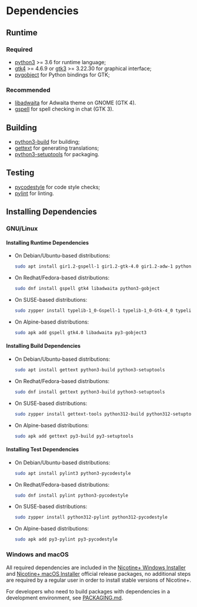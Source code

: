 # Dependencies

## Runtime

### Required

 - [python3](https://www.python.org/) >= 3.6
      for runtime language;
 - [gtk4](https://gtk.org/) >= 4.6.9 or [gtk3](https://gtk.org/) >= 3.22.30
      for graphical interface;
 - [pygobject](https://pygobject.gnome.org/)
      for Python bindings for GTK;

### Recommended

 - [libadwaita](https://gitlab.gnome.org/GNOME/libadwaita)
      for Adwaita theme on GNOME (GTK 4).
 - [gspell](https://gitlab.gnome.org/GNOME/gspell)
      for spell checking in chat (GTK 3).

## Building

 - [python3-build](https://build.pypa.io/)
      for building;
 - [gettext](https://www.gnu.org/software/gettext/)
      for generating translations;
 - [python3-setuptools](https://setuptools.pypa.io/)
      for packaging.

## Testing

 - [pycodestyle](https://pycodestyle.pycqa.org/)
      for code style checks;
 - [pylint](https://pylint.readthedocs.io/)
      for linting.


## Installing Dependencies

### GNU/Linux

#### Installing Runtime Dependencies

 - On Debian/Ubuntu-based distributions:

   ```sh
   sudo apt install gir1.2-gspell-1 gir1.2-gtk-4.0 gir1.2-adw-1 python3-gi python3-gi-cairo
   ```

 - On Redhat/Fedora-based distributions:

   ```sh
   sudo dnf install gspell gtk4 libadwaita python3-gobject
   ```

 - On SUSE-based distributions:

   ```sh
   sudo zypper install typelib-1_0-Gspell-1 typelib-1_0-Gtk-4_0 typelib-1_0-Adw-1 python312-gobject python312-gobject-cairo python312-gobject-Gdk
   ```

 - On Alpine-based distributions:

   ```sh
   sudo apk add gspell gtk4.0 libadwaita py3-gobject3
   ```

#### Installing Build Dependencies

 - On Debian/Ubuntu-based distributions:

   ```sh
   sudo apt install gettext python3-build python3-setuptools
   ```

 - On Redhat/Fedora-based distributions:

   ```sh
   sudo dnf install gettext python3-build python3-setuptools
   ```

 - On SUSE-based distributions:

   ```sh
   sudo zypper install gettext-tools python312-build python312-setuptools
   ```

 - On Alpine-based distributions:

   ```sh
   sudo apk add gettext py3-build py3-setuptools
   ```

#### Installing Test Dependencies

 - On Debian/Ubuntu-based distributions:

   ```sh
   sudo apt install pylint3 python3-pycodestyle
   ```

 - On Redhat/Fedora-based distributions:

   ```sh
   sudo dnf install pylint python3-pycodestyle
   ```

 - On SUSE-based distributions:

   ```sh
   sudo zypper install python312-pylint python312-pycodestyle
   ```

 - On Alpine-based distributions:

   ```sh
   sudo apk add py3-pylint py3-pycodestyle
   ```

### Windows and macOS

All required dependencies are included in the [Nicotine+ Windows Installer](DOWNLOADS.md#windows)
and [Nicotine+ macOS Installer](DOWNLOADS.md#macos) official release packages,
no additional steps are required by a regular user in order to install stable
versions of Nicotine+.

For developers who need to build packages with dependencies in a development
environment, see [PACKAGING.md](PACKAGING.md).
